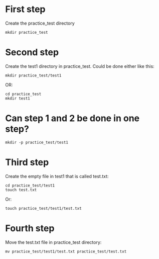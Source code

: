 # First step
Create the practice_test directory
```
mkdir practice_test
```
# Second step
Create the test1 directory in practice_test.
Could be done either like this:
```
mkdir practice_test/test1
```
OR:
```
cd practice_test
mkdir test1
```
# Can step 1 and 2 be done in one step?
```
mkdir -p practice_test/test1
```
# Third step
Create the empty file in test1 that is called test.txt:
```
cd practice_test/test1
touch test.txt
```
Or:
```
touch practice_test/test1/test.txt
```
# Fourth step
Move the test.txt file in practice_test directory:
```
mv practice_test/test1/test.txt practice_test/test.txt
```
